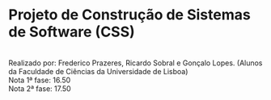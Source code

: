 # Projeto de Construção de Sistemas de Software (CSS)
<br>
Realizado por: Frederico Prazeres, Ricardo Sobral e Gonçalo Lopes. (Alunos da Faculdade de Ciências da Universidade de Lisboa)
<br>
Nota 1ª fase: 16.50
<br>
Nota 2ª fase: 17.50
